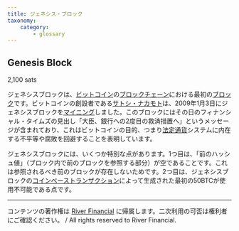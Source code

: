 ```yaml
---
title: ジェネシス・ブロック
taxonomy:
    category:
        - glossary
---
```


## Genesis Block
2,100 sats

ジェネシスブロックは、[ビットコイン](http://lostinbitcoin.jp.testrs.jp/staging/glossary/bitcoin-2/)の[ブロックチェーン](http://lostinbitcoin.jp.testrs.jp/staging/glossary/blockchain-2/)における最初の[ブロック](http://lostinbitcoin.jp.testrs.jp/staging/glossary/block/)です。ビットコインの創設者である[サトシ・ナカモト](http://lostinbitcoin.jp.testrs.jp/staging/glossary/satoshi_nakamoto/)は、2009年1月3日にジェネシスブロックを[マイニング](http://lostinbitcoin.jp.testrs.jp/staging/glossary/mining/)しました。このブロックにはその日のフィナンシャル・タイムズの見出し「大臣、銀行への2度目の救済措置へ」というメッセージが含まれており、これはビットコインの目的、つまり[法定通貨](http://lostinbitcoin.jp.testrs.jp/staging/glossary/fiat_currency/)システムに内在する不平等や腐敗を回避することを表明しています。

ジェネシスブロックには、いくつか特別な点があります。1つ目は、「前のハッシュ値」（ブロック内で前のブロックを参照する部分）が空であることです。これは参照されるべき前のブロックが存在しないためです。2つ目は、ジェネシスブロックの[コインベーストランザクション](http://lostinbitcoin.jp.testrs.jp/staging/glossary/coinbase_transaction/)によって生成された最初の50BTCが使用不可能である点です。

---
コンテンツの著作権は [River Financial](https://river.com/) に帰属します。二次利用の可否は権利者にご確認ください。 / All rights reserved to River Financial.
